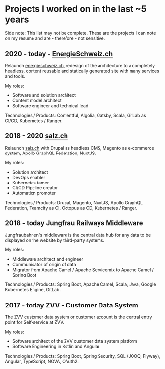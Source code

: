 # Projects I worked on in the last ~5 years

Side note: This list may not be complete. These are the projects I can note on my resume and are - therefore - not sensitive.

## 2020 - today - [EnergieSchweiz.ch](https://www.energieschweiz.ch)
Relaunch [energieschweiz.ch](https://www.energieschweiz.ch), redesign of the architecture to a completely headless, content reusable and statically generated site with many services and tools. 

My roles:

- Software and solution architect
- Content model architect
- Software engineer and technical lead

Technologies / Products:
	Contentful, Algolia, Gatsby, Scala, GitLab as CI/CD, Kubernetes / Ranger.

## 2018 - 2020 [salz.ch](https://www.salz.ch)
Relaunch [salz.ch](https://www.salz.ch) with Drupal as headless CMS, Magento as e-commerce system, Apollo GraphQL Federation, NuxtJS.

My roles:
- Solution architect
- DevOps enabler
- Kubernetes tamer
- CI/CD Pipeline creator
- Automation promoter

Technologies / Products:
	Drupal, Magento, NuxtJS, Apollo GraphQL Federation, Teamcity as CI, Octopus as CD, Kubernetes / Ranger.

## 2018 - today Jungfrau Railways Middleware
Jungfraubahnen's middleware is the central data hub for any data to be displayed on the website by third-party systems.

My roles:
- Middleware architect and engineer
- Communicator of origin of data
- Migrator from  Apache Camel / Apache Servicemix to Apache Camel / Spring Boot

Technologies / Products:
	Spring Boot, Apache Camel, Scala, Java, Google Kubernetes Engine, GitLab.

## 2017 - today ZVV - Customer Data System
The ZVV customer data system or customer account is the central entry point for Self-service at ZVV. 

My roles:
- Software architect of the ZVV customer data system platform
- Software Engineering in Kotlin and Angular

Technologies / Products:
	Spring Boot, Spring Security, SQL (JOOQ, Flyway), Angular, TypeScript, NOVA, OAuth2.
